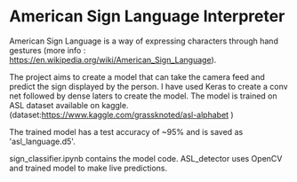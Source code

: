 # American Sign Language Interpreter
American Sign Language is a way of expressing characters through hand gestures
(more info : https://en.wikipedia.org/wiki/American_Sign_Language).

The project aims to create a model that can take the camera feed and predict the sign displayed by the person. I have used Keras to create a conv net followed by dense laters to create the model. The model is trained on ASL dataset available on kaggle.(dataset:https://www.kaggle.com/grassknoted/asl-alphabet )

The trained model has a test accuracy of ~95% and is saved as 'asl_language.d5'.

sign_classifier.ipynb contains the model code. ASL_detector uses OpenCV and trained model to make live predictions.
